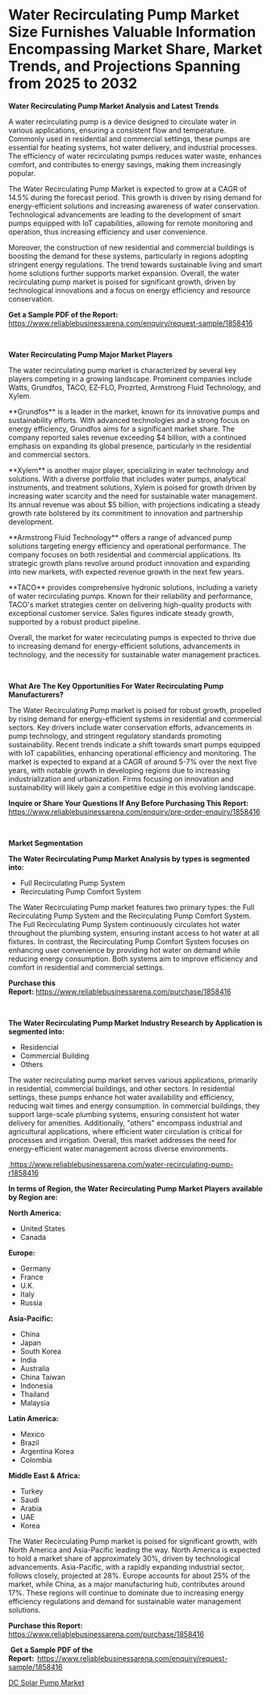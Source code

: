 <p><h1>Water Recirculating Pump Market Size Furnishes Valuable Information Encompassing Market Share, Market Trends, and Projections Spanning from 2025 to 2032</h1></p><p><strong>Water Recirculating Pump Market Analysis and Latest Trends</strong></p>
<p><p>A water recirculating pump is a device designed to circulate water in various applications, ensuring a consistent flow and temperature. Commonly used in residential and commercial settings, these pumps are essential for heating systems, hot water delivery, and industrial processes. The efficiency of water recirculating pumps reduces water waste, enhances comfort, and contributes to energy savings, making them increasingly popular.</p><p>The Water Recirculating Pump Market is expected to grow at a CAGR of 14.5% during the forecast period. This growth is driven by rising demand for energy-efficient solutions and increasing awareness of water conservation. Technological advancements are leading to the development of smart pumps equipped with IoT capabilities, allowing for remote monitoring and operation, thus increasing efficiency and user convenience. </p><p>Moreover, the construction of new residential and commercial buildings is boosting the demand for these systems, particularly in regions adopting stringent energy regulations. The trend towards sustainable living and smart home solutions further supports market expansion. Overall, the water recirculating pump market is poised for significant growth, driven by technological innovations and a focus on energy efficiency and resource conservation.</p></p>
<p><strong>Get a Sample PDF of the Report:&nbsp;</strong> <a href="https://www.reliablebusinessarena.com/enquiry/request-sample/1858416?utm_campaign=3015&utm_medium=2&utm_source=Github&utm_content=ia&utm_term=11042025&utm_id=water-recirculating-pump">https://www.reliablebusinessarena.com/enquiry/request-sample/1858416</a></p>
<p>&nbsp;</p>
<p><strong>Water Recirculating Pump Major Market Players</strong></p>
<p><p>The water recirculating pump market is characterized by several key players competing in a growing landscape. Prominent companies include Watts, Grundfos, TACO, EZ-FLO, Prozrted, Armstrong Fluid Technology, and Xylem.</p><p>**Grundfos** is a leader in the market, known for its innovative pumps and sustainability efforts. With advanced technologies and a strong focus on energy efficiency, Grundfos aims for a significant market share. The company reported sales revenue exceeding $4 billion, with a continued emphasis on expanding its global presence, particularly in the residential and commercial sectors.</p><p>**Xylem** is another major player, specializing in water technology and solutions. With a diverse portfolio that includes water pumps, analytical instruments, and treatment solutions, Xylem is poised for growth driven by increasing water scarcity and the need for sustainable water management. Its annual revenue was about $5 billion, with projections indicating a steady growth rate bolstered by its commitment to innovation and partnership development.</p><p>**Armstrong Fluid Technology** offers a range of advanced pump solutions targeting energy efficiency and operational performance. The company focuses on both residential and commercial applications. Its strategic growth plans revolve around product innovation and expanding into new markets, with expected revenue growth in the next few years.</p><p>**TACO** provides comprehensive hydronic solutions, including a variety of water recirculating pumps. Known for their reliability and performance, TACO's market strategies center on delivering high-quality products with exceptional customer service. Sales figures indicate steady growth, supported by a robust product pipeline.</p><p>Overall, the market for water recirculating pumps is expected to thrive due to increasing demand for energy-efficient solutions, advancements in technology, and the necessity for sustainable water management practices.</p></p>
<p>&nbsp;</p>
<p><strong>What Are The Key Opportunities For Water Recirculating Pump Manufacturers?</strong></p>
<p><p>The Water Recirculating Pump market is poised for robust growth, propelled by rising demand for energy-efficient systems in residential and commercial sectors. Key drivers include water conservation efforts, advancements in pump technology, and stringent regulatory standards promoting sustainability. Recent trends indicate a shift towards smart pumps equipped with IoT capabilities, enhancing operational efficiency and monitoring. The market is expected to expand at a CAGR of around 5-7% over the next five years, with notable growth in developing regions due to increasing industrialization and urbanization. Firms focusing on innovation and sustainability will likely gain a competitive edge in this evolving landscape.</p></p>
<p><strong>Inquire or Share Your Questions If Any Before Purchasing This Report:</strong> <a href="https://www.reliablebusinessarena.com/enquiry/pre-order-enquiry/1858416?utm_campaign=3015&utm_medium=2&utm_source=Github&utm_content=ia&utm_term=11042025&utm_id=water-recirculating-pump">https://www.reliablebusinessarena.com/enquiry/pre-order-enquiry/1858416</a></p>
<p>&nbsp;</p>
<p><strong>Market Segmentation</strong></p>
<p><strong>The Water Recirculating Pump Market Analysis by types is segmented into:</strong></p>
<p><ul><li>Full Recirculating Pump System</li><li>Recirculating Pump Comfort System</li></ul></p>
<p><p>The Water Recirculating Pump market features two primary types: the Full Recirculating Pump System and the Recirculating Pump Comfort System. The Full Recirculating Pump System continuously circulates hot water throughout the plumbing system, ensuring instant access to hot water at all fixtures. In contrast, the Recirculating Pump Comfort System focuses on enhancing user convenience by providing hot water on demand while reducing energy consumption. Both systems aim to improve efficiency and comfort in residential and commercial settings.</p></p>
<p><strong>Purchase this Report:&nbsp;</strong><a href="https://www.reliablebusinessarena.com/purchase/1858416?utm_campaign=3015&utm_medium=2&utm_source=Github&utm_content=ia&utm_term=11042025&utm_id=water-recirculating-pump">https://www.reliablebusinessarena.com/purchase/1858416</a></p>
<p>&nbsp;</p>
<p><strong>The Water Recirculating Pump Market Industry Research by Application is segmented into:</strong></p>
<p><ul><li>Residencial</li><li>Commercial Building</li><li>Others</li></ul></p>
<p><p>The water recirculating pump market serves various applications, primarily in residential, commercial buildings, and other sectors. In residential settings, these pumps enhance hot water availability and efficiency, reducing wait times and energy consumption. In commercial buildings, they support large-scale plumbing systems, ensuring consistent hot water delivery for amenities. Additionally, "others" encompass industrial and agricultural applications, where efficient water circulation is critical for processes and irrigation. Overall, this market addresses the need for energy-efficient water management across diverse environments.</p></p>
<p><a href="https://www.reliablebusinessarena.com/water-recirculating-pump-r1858416?utm_campaign=3015&utm_medium=2&utm_source=Github&utm_content=ia&utm_term=11042025&utm_id=water-recirculating-pump">&nbsp;https://www.reliablebusinessarena.com/water-recirculating-pump-r1858416</a></p>
<p><strong>In terms of Region, the Water Recirculating Pump Market Players available by Region are:</strong></p>
<p>
    <p> <strong> North America: </strong>
        <ul>
            <li>United States</li>
            <li>Canada</li>
        </ul>
        </p> 
    <p> <strong> Europe: </strong>
        <ul>
            <li>Germany</li>
            <li>France</li>
            <li>U.K.</li>
            <li>Italy</li>
            <li>Russia</li>
        </ul>
        </p> 
    <p> <strong> Asia-Pacific: </strong>
        <ul>
            <li>China</li>
            <li>Japan</li>
            <li>South Korea</li>
            <li>India</li>
            <li>Australia</li>
            <li>China Taiwan</li>
            <li>Indonesia</li>
            <li>Thailand</li>
            <li>Malaysia</li>
        </ul>
        </p> 
    <p> <strong> Latin America: </strong>
        <ul>
            <li>Mexico</li>
            <li>Brazil</li>
            <li>Argentina Korea</li>
            <li>Colombia</li>
        </ul>
        </p> 
    <p> <strong> Middle East & Africa: </strong>
        <ul>
            <li>Turkey</li>
            <li>Saudi</li>
            <li>Arabia</li>
            <li>UAE</li>
            <li>Korea</li>
        </ul>
    </p>
    </p>
<p><p>The Water Recirculating Pump market is poised for significant growth, with North America and Asia-Pacific leading the way. North America is expected to hold a market share of approximately 30%, driven by technological advancements. Asia-Pacific, with a rapidly expanding industrial sector, follows closely, projected at 28%. Europe accounts for about 25% of the market, while China, as a major manufacturing hub, contributes around 17%. These regions will continue to dominate due to increasing energy efficiency regulations and demand for sustainable water management solutions.</p></p>
<p><strong>Purchase this Report: </strong><a href="https://www.reliablebusinessarena.com/purchase/1858416?utm_campaign=3015&utm_medium=2&utm_source=Github&utm_content=ia&utm_term=11042025&utm_id=water-recirculating-pump">https://www.reliablebusinessarena.com/purchase/1858416</a></p>
<p>&nbsp;<strong>Get a Sample PDF of the Report:&nbsp;&nbsp;</strong><a href="https://www.reliablebusinessarena.com/enquiry/request-sample/1858416?utm_campaign=3015&utm_medium=2&utm_source=Github&utm_content=ia&utm_term=11042025&utm_id=water-recirculating-pump">https://www.reliablebusinessarena.com/enquiry/request-sample/1858416</a></p>
<p><strong></strong></p>
<p><p><a href="https://github.com/damjiederyd/Market-Research-Report-List-1/blob/main/dc-solar-pump-market.md?utm_campaign=3015&utm_medium=2&utm_source=Github&utm_content=ia&utm_term=11042025&utm_id=water-recirculating-pump">DC Solar Pump Market</a></p></p>